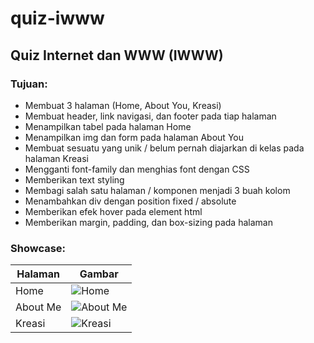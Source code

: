# quiz-iwww
## Quiz Internet dan WWW (IWWW)

### Tujuan:
- Membuat 3 halaman (Home, About You, Kreasi)
- Membuat header, link navigasi, dan footer pada tiap halaman
- Menampilkan tabel pada halaman Home
- Menampilkan img dan form pada halaman About You
- Membuat sesuatu yang unik / belum pernah diajarkan di kelas pada halaman Kreasi
- Mengganti font-family dan menghias font dengan CSS
- Memberikan text styling
- Membagi salah satu halaman / komponen menjadi 3 buah kolom
- Menambahkan div dengan position fixed / absolute
- Memberikan efek hover pada element html
- Memberikan margin, padding, dan box-sizing pada halaman

### Showcase:
| Halaman | Gambar |
| - | - |
| Home | ![Home](https://github.com/user-attachments/assets/3be91839-0fb5-49ca-90b0-6504e5711f9d) |
| About Me | ![About Me](https://github.com/user-attachments/assets/a5b2638a-2bd4-4842-956a-292a82eabe5a) |
| Kreasi | ![Kreasi](https://github.com/user-attachments/assets/87e61777-31fe-4ea9-9804-3a2ab65d18cf) |

